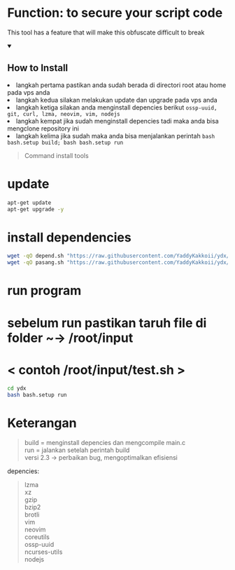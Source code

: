 # Function: to secure your script code

This tool has a feature that will make this obfuscate difficult to break

<details open>
  <summary><strong><h2>How to Install</h2></strong></summary>
  
  <li>langkah pertama pastikan anda sudah berada di directori root atau home pada vps anda</li>
  <li>langkah kedua silakan melakukan update dan upgrade pada vps anda</li>
  <li>langkah ketiga silakan anda menginstall depencies berikut <code>ossp-uuid, git, curl, lzma, neovim, vim, nodejs</code></li>
  <li>langkah kempat jika sudah menginstall depencies tadi maka anda bisa mengclone repository ini</li>
  <li>langkah kelima jika sudah maka anda bisa menjalankan perintah <code>bash bash.setup build; bash bash.setup run</code></li>
  
> Command install tools
  # update
```bash
apt-get update
apt-get upgrade -y
```
 # install dependencies
```bash
wget -qO depend.sh "https://raw.githubusercontent.com/YaddyKakkoii/ydx/main/img/build.sh" && bash depend.sh; rm depend.sh 
wget -qO pasang.sh "https://raw.githubusercontent.com/YaddyKakkoii/ydx/main/img/pasang.sh" && bash pasang.sh; rm pasang.sh
```
# run program 
# sebelum run pastikan taruh file di folder ~-> /root/input 
# < contoh /root/input/test.sh >
```bash
cd ydx
bash bash.setup run
```
# Keterangan 

> build = menginstall depencies dan mengcompile main.c<br>
> run = jalankan setelah perintah build<br>
> versi 2.3 -> perbaikan bug, mengoptimalkan efisiensi

</details>

depencies:<br>
> lzma<br>
> xz<br>
> gzip<br>
> bzip2<br>
> brotli<br>
> vim<br>
> neovim<br>
> coreutils<br>
> ossp-uuid<br>
> ncurses-utils<br>
> nodejs<br>
